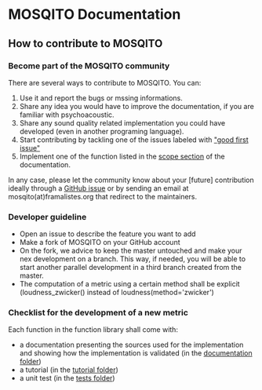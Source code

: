 # MOSQITO Documentation
## How to contribute to MOSQITO

### Become part of the MOSQITO community

There are several ways to contribute to MOSQITO. You can:
1. Use it and report the bugs or mssing informations. 
2. Share any idea you would have to improve the documentation, if you are familiar with psychoacoustic.
3. Share any sound quality related implementation you could have developed (even in another programing language). 
4. Start contributing by tackling one of the issues labeled with ["good first issue"](https://github.com/Eomys/MoSQITo/issues?q=is%3Aopen+is%3Aissue+label%3A%22good+first+issue%22)
5. Implement one of the function listed in the [scope section](scope.md) of the documentation.

In any case, please let the community know about your [future] contribution ideally through a [GitHub issue](https://github.com/Eomys/MoSQITo/issues) or by sending an email at mosqito(at)framalistes.org that redirect to the maintainers. 

### Developer guideline

- Open an issue to describe the feature you want to add
- Make a fork of MOSQITO on your GitHub account
- On the fork, we advice to keep the master untouched and make your nex development on a branch. This way, if needed, you will be able to start another parallel development in a third branch created from the master.
- The computation of a metric using a certain method shall be explicit (loudness_zwicker() instead of loudness(method='zwicker')

### Checklist for the development of a new metric
Each function in the function library shall come with:
- a documentation presenting the sources used for the implementation and showing how the implementation is validated (in the [documentation folder](.)) 
- a tutorial (in the [tutorial folder](../tutorials))
- a unit test (in the [tests folder](../tests)) 